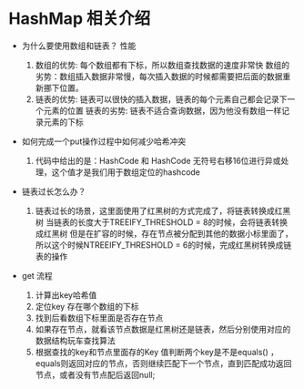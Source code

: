 # HashMap 相关介绍
- 为什么要使用数组和链表？ 性能
  1. 数组的优势: 每个数组都有下标，所以数组查找数据的速度非常快
     数组的劣势：数组插入数据非常慢，每次插入数据的时候都需要把后面的数据重新挪下位置。
  2. 链表的优势: 链表可以很快的插入数据，链表的每个元素自己都会记录下一个元素的位置
     链表的劣势: 链表不适合查询数据，因为他没有数组一样记录元素的下标
     
- 如何完成一个put操作过程中如何减少哈希冲突
  1. 代码中给出的是：HashCode 和 HashCode 无符号右移16位进行异或处理，这个值才是我们用于数组定位的hashcode
  
- 链表过长怎么办？
  1. 链表过长的场景，这里面使用了红黑树的方式完成了，将链表转换成红黑树
      当链表的长度大于TREEIFY_THRESHOLD = 8的时候，会将链表转换成红黑树
      但是在扩容的时候，存在节点被分配到其他的数据小标里面了，所以这个时候NTREEIFY_THRESHOLD = 6的时候，完成红黑树转换成链表的操作
      
- get 流程
  1. 计算出key哈希值
  2. 定位key 存在哪个数组的下标
  3. 找到后看数组下标里面是否存在节点
  4. 如果存在节点，就看该节点数据是红黑树还是链表，然后分别使用对应的数据结构玩车查找算法
  5. 根据查找的key和节点里面存的Key 值判断两个key是不是equals() ，equals则返回对应的节点，否则继续匹配下一个节点，直到匹配成功返回节点，或者没有节点配后返回null;